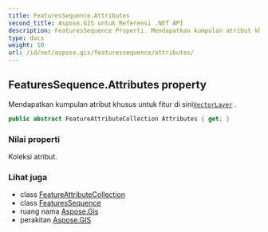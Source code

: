 ```yaml
---
title: FeaturesSequence.Attributes
second_title: Aspose.GIS untuk Referensi .NET API
description: FeaturesSequence Properti. Mendapatkan kumpulan atribut khusus untuk fitur di siniVectorLayer .
type: docs
weight: 10
url: /id/net/aspose.gis/featuressequence/attributes/
---
```

## FeaturesSequence.Attributes property

Mendapatkan kumpulan atribut khusus untuk fitur di sini[`VectorLayer`](../../vectorlayer/) .

```csharp
public abstract FeatureAttributeCollection Attributes { get; }
```

### Nilai properti

Koleksi atribut.

### Lihat juga

* class [FeatureAttributeCollection](../../featureattributecollection/)
* class [FeaturesSequence](../)
* ruang nama [Aspose.Gis](../../featuressequence/)
* perakitan [Aspose.GIS](../../../)


